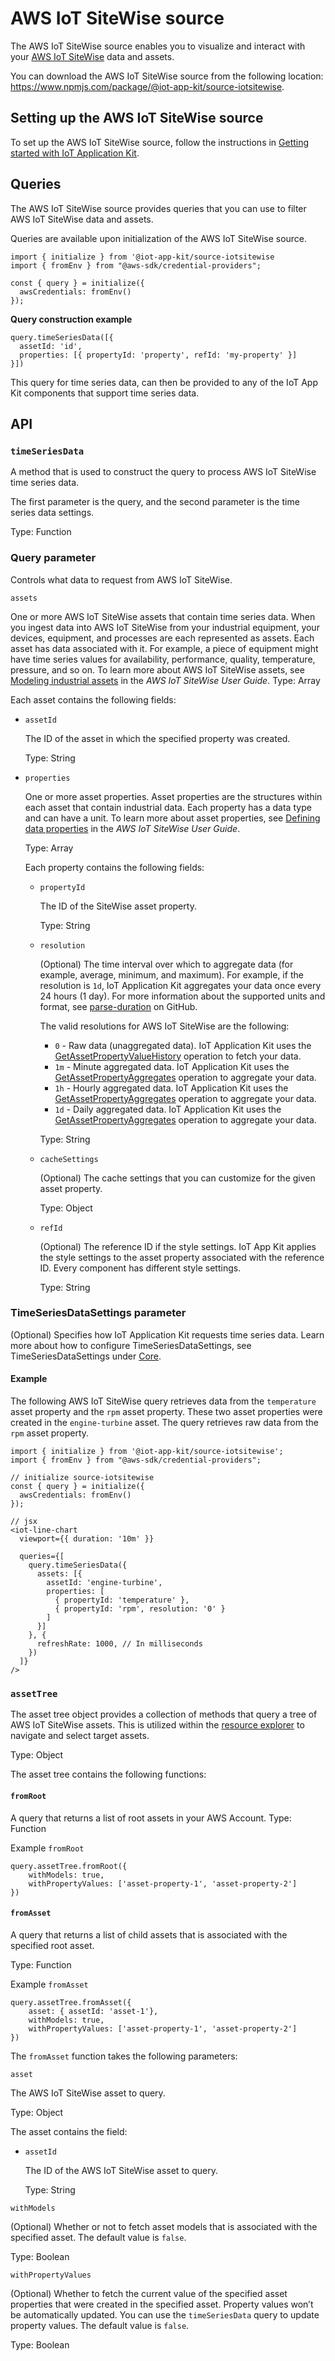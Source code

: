 # AWS IoT SiteWise source

The AWS IoT SiteWise source enables you to visualize and interact with your [AWS IoT SiteWise](https://docs.aws.amazon.com/iot-sitewise/latest/userguide/what-is-sitewise.html) data and assets. 

You can download the AWS IoT SiteWise source from the following location: https://www.npmjs.com/package/@iot-app-kit/source-iotsitewise.

## Setting up the AWS IoT SiteWise source 

To set up the AWS IoT SiteWise source, follow the instructions in [Getting started with IoT Application Kit](https://github.com/awslabs/iot-app-kit/tree/main/docs/GettingStarted.md). 

## Queries

The AWS IoT SiteWise source provides queries that you can use to filter AWS IoT SiteWise data and assets.

Queries are available upon initialization of the AWS IoT SiteWise source.

```
import { initialize } from '@iot-app-kit/source-iotsitewise
import { fromEnv } from "@aws-sdk/credential-providers";

const { query } = initialize({
  awsCredentials: fromEnv()
});
```

**Query construction example**

```
query.timeSeriesData([{ 
  assetId: 'id', 
  properties: [{ propertyId: 'property', refId: 'my-property' }]
}])
```

This query for time series data, can then be provided to any of the IoT App Kit components that support time series data.

## API

### `timeSeriesData`

A method that is used to construct the query to process AWS IoT SiteWise time series data.

The first parameter is the query, and the second parameter is the time series data settings. 

Type: Function

### Query parameter

Controls what data to request from AWS IoT SiteWise. 

`assets`

One or more AWS IoT SiteWise assets that contain time series data. 
When you ingest data into AWS IoT SiteWise from your industrial equipment, your devices, equipment, and processes are each represented as assets. Each asset has data associated with it. For example, a piece of equipment might have time series values for availability, performance, quality, temperature, pressure, and so on. To learn more about AWS IoT SiteWise assets, see [Modeling industrial assets](https://docs.aws.amazon.com/iot-sitewise/latest/userguide/industrial-asset-models.html) in the *AWS IoT SiteWise User Guide*. Type: Array

Each asset contains the following fields:

  - `assetId`

    The ID of the asset in which the specified property was created. 

    Type: String

  - `properties`

    One or more asset properties. 
    Asset properties are the structures within each asset that contain industrial data. Each property has a data type and can have a unit. To learn more about asset properties, see [Defining data properties](https://docs.aws.amazon.com/iot-sitewise/latest/userguide/asset-properties.html) in the *AWS IoT SiteWise User Guide*. 

    Type: Array

    Each property contains the following fields:

    - `propertyId`

       The ID of the SiteWise asset property.

       Type: String

    - `resolution`

      (Optional) The time interval over which to aggregate data (for example, average, minimum, and maximum). For example, if the resolution is `1d`, IoT Application Kit aggregates your data once every 24 hours (1 day). For more information about the supported units and format, see [parse-duration](https://github.com/jkroso/parse-duration) on GitHub.

      The valid resolutions for AWS IoT SiteWise are the following:

      * `0` - Raw data (unaggregated data). IoT Application Kit uses the [GetAssetPropertyValueHistory](https://docs.aws.amazon.com/iot-sitewise/latest/APIReference/API_GetAssetPropertyValueHistory.html) operation to fetch your data.
      * `1m` - Minute aggregated data. IoT Application Kit uses the [GetAssetPropertyAggregates](https://docs.aws.amazon.com/iot-sitewise/latest/APIReference/API_GetAssetPropertyAggregates.html) operation to aggregate your data. 
      * `1h` - Hourly aggregated data. IoT Application Kit uses the [GetAssetPropertyAggregates](https://docs.aws.amazon.com/iot-sitewise/latest/APIReference/API_GetAssetPropertyAggregates.html) operation to aggregate your data. 
      * `1d` - Daily aggregated data. IoT Application Kit uses the [GetAssetPropertyAggregates](https://docs.aws.amazon.com/iot-sitewise/latest/APIReference/API_GetAssetPropertyAggregates.html) operation to aggregate your data.

      Type: String

    - `cacheSettings`

      (Optional) The cache settings that you can customize for the given asset property. 

      Type: Object

    - `refId`

      (Optional) The reference ID if the style settings. IoT App Kit applies the style settings to the asset property associated with the reference ID. Every component has different style settings. 

      Type: String

### TimeSeriesDataSettings parameter

(Optional) Specifies how IoT Application Kit requests time series data. Learn more about how to configure TimeSeriesDataSettings, see TimeSeriesDataSettings under [Core](https://github.com/awslabs/iot-app-kit/tree/main/docs/Core.md).  

#### Example

The following AWS IoT SiteWise query retrieves data from the `temperature` asset property and the `rpm` asset property. These two asset properties were created in the `engine-turbine` asset. The query retrieves raw data from the `rpm` asset property. 

```
import { initialize } from '@iot-app-kit/source-iotsitewise';
import { fromEnv } from "@aws-sdk/credential-providers";

// initialize source-iotsitewise
const { query } = initialize({
  awsCredentials: fromEnv()
});

// jsx
<iot-line-chart
  viewport={{ duration: '10m' }}
  
  queries={[
    query.timeSeriesData({
      assets: [{ 
        assetId: 'engine-turbine', 
        properties: [
          { propertyId: 'temperature' }, 
          { propertyId: 'rpm', resolution: '0' }
        ]
      }]
    }, {
      refreshRate: 1000, // In milliseconds
    })
  ]}
/> 
```

### `assetTree`

The asset tree object provides a collection of methods that query a tree of AWS IoT SiteWise assets. This is utilized within the [resource explorer](https://github.com/awslabs/iot-app-kit/tree/main/docs/ResourceExplorer.md) to navigate and select target assets.

Type: Object

The asset tree contains the following functions:

#### `fromRoot`

A query that returns a list of root assets in your AWS Account. Type: Function

Example `fromRoot`

```
query.assetTree.fromRoot({
    withModels: true,
    withPropertyValues: ['asset-property-1', 'asset-property-2']
})    
```


#### `fromAsset`
A query that returns a list of child assets that is associated with the specified root asset. 

Type: Function

Example `fromAsset`

```
query.assetTree.fromAsset({
    asset: { assetId: 'asset-1'},
    withModels: true,
    withPropertyValues: ['asset-property-1', 'asset-property-2']
})
```

The `fromAsset` function takes the following parameters:

`asset`

The AWS IoT SiteWise asset to query. 

Type: Object

The asset contains the field:

  - `assetId`

    The ID of the AWS IoT SiteWise asset to query.

    Type: String

`withModels`

(Optional) Whether or not to fetch asset models that is associated with the specified asset. The default value is `false`.

Type: Boolean

`withPropertyValues`

(Optional) Whether to fetch the current value of the specified asset properties that were created in the specified asset. Property values won’t be automatically updated. You can use the `timeSeriesData` query to update property values. The default value is `false`. 

Type: Boolean

